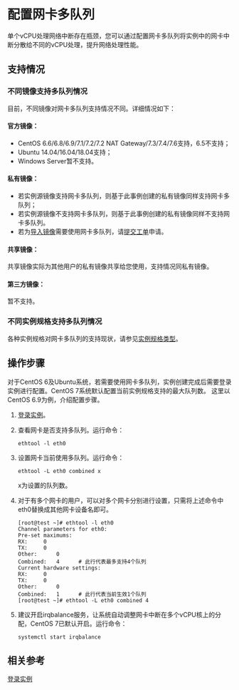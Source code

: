 # 配置网卡多队列

单个vCPU处理网络中断存在瓶颈，您可以通过配置网卡多队列将实例中的网卡中断分散给不同的vCPU处理，提升网络处理性能。

## 支持情况

### 不同镜像支持多队列情况
目前，不同镜像对网卡多队列支持情况不同。详细情况如下：

#### 官方镜像：

* CentOS 6.6/6.8/6.9/7.1/7.2/7.2 NAT Gateway/7.3/7.4/7.6支持，6.5不支持；
* Ubuntu 14.04/16.04/18.04支持；
* Windows Server暂不支持。

#### 私有镜像：

* 若实例源镜像支持网卡多队列，则基于此事例创建的私有镜像同样支持网卡多队列；
* 若实例源镜像不支持网卡多队列，则基于此事例创建的私有镜像同样不支持网卡多队列。
* 若为[导入镜像](../Image/Import-Private-Image.md)需要使用网卡多队列，请[提交工单](https://ticket.jdcloud.com/applyorder/submit)申请。

#### 共享镜像：

共享镜像实际为其他用户的私有镜像共享给您使用，支持情况同私有镜像。

#### 第三方镜像：

暂不支持。

### 不同实例规格支持多队列情况

各种实例规格对网卡多队列的支持现状，请参见[实例规格类型](../../Introduction/Instance-Type-Family.md)。

## 操作步骤

对于CentOS 6及Ubuntu系统，若需要使用网卡多队列，实例创建完成后需要登录实例进行配置。CentOS 7系统默认配置当前实例规格支持的最大队列数。
这里以CentOS 6.9为例，介绍配置步骤。

1. [登录实例](../../Getting-Start-Linux/Connect-to-Linux-Instance.md)。
2. 查看网卡是否支持多队列。运行命令：
	
	`ethtool -l eth0`
	
3. 设置网卡当前使用多队列。运行命令：

	`ethtool -L eth0 combined x`
	
	x为设置的队列数。
	
4. 对于有多个网卡的用户，可以对多个网卡分别进行设置，只需将上述命令中eth0替换成其他网卡设备名即可。

	```
	[root@test ~]# ethtool -l eth0
	Channel parameters for eth0:
	Pre-set maximums:
	RX:		0
	TX:		0
	Other:		0
	Combined:	4      # 此行代表最多支持4个队列
	Current hardware settings:
	RX:		0
	TX:		0
	Other:		0
	Combined:	1      # 此行代表当前生效1个队列
	[root@test ~]# ethtool -L eth0 combined 4
	```
	
3. 建议开启irqbalance服务，让系统自动调整网卡中断在多个vCPU核上的分配，CentOS 7已默认开启。运行命令：
	
	`systemctl start irqbalance `
	
	


## 相关参考

[登录实例](../../Getting-Start-Linux/Connect-to-Linux-Instance.md)


